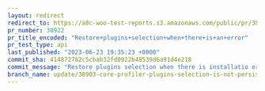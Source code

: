 ```yaml
---
layout: redirect
redirect_to: https://a8c-woo-test-reports.s3.amazonaws.com/public/pr/38922/api/index.html
pr_number: 38922
pr_title_encoded: "Restore+plugins+selection+when+there+is+an+error"
pr_test_type: api
last_published: "2023-06-23 19:35:23 +0000"
commit_sha: 414872782c5cbab32fd0922b48539d6a91d4e218
commit_message: "Restore plugins selection when there is installatio error"
branch_name: update/38903-core-profiler-plugins-selection-is-not-persisted
---
```

